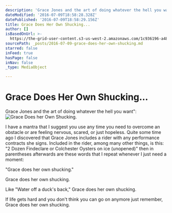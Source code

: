 ```yaml
---
description: 'Grace Jones and the art of doing whatever the hell you want":'
dateModified: '2016-07-09T18:58:28.328Z'
datePublished: '2016-07-09T18:58:29.156Z'
title: Grace Does Her Own Shucking...
author: []
isBasedOnUrl: >-
  https://the-grid-user-content.s3-us-west-2.amazonaws.com/1c936196-a482-4e88-9a69-1ed79e8b6880.jpg
sourcePath: _posts/2016-07-09-grace-does-her-own-shucking.md
starred: false
inFeed: true
hasPage: false
inNav: false
_type: MediaObject

---
```

# Grace Does Her Own Shucking...

Grace Jones and the art of doing whatever the hell you want":
![Grace Does her Own Shucking.](https://the-grid-user-content.s3-us-west-2.amazonaws.com/1c936196-a482-4e88-9a69-1ed79e8b6880.jpg)

I have a mantra that I suggest you use any time you need to overcome an obstacle or are feeling nervous, scared, or just hopeless. Quite some time ago I discovered that Grace Jones includes a rider with any performance contracts she signs. Included in the rider, among many other things, is this: "2 Dozen Findeclare or Colchester Oysters on ice (unopened)" then in parentheses afterwards are these words that I repeat whenever I just need a moment:

"Grace does her own shucking."

Grace does her own shucking.

Like "Water off a duck's back," Grace does her own shucking.

If life gets hard and you don't think you can go on anymore just remember, Grace does her own shucking.